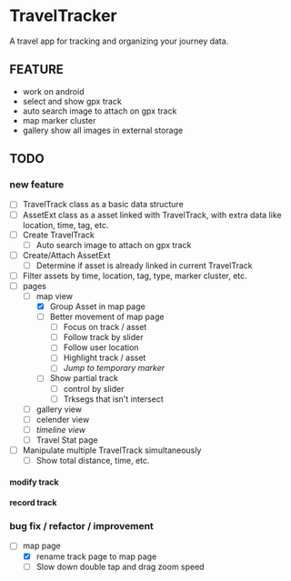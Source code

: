 # TravelTracker

A travel app for tracking and organizing your journey data.

## FEATURE

- work on android
- select and show gpx track
- auto search image to attach on gpx track
- map marker cluster
- gallery show all images in external storage

## TODO

### new feature

- [ ] TravelTrack class as a basic data structure
- [ ] AssetExt class as a asset linked with TravelTrack, with extra data like location, time, tag, etc.
- [ ] Create TravelTrack
  - [ ] Auto search image to attach on gpx track
- [ ] Create/Attach AssetExt
  - [ ] Determine if asset is already linked in current TravelTrack
- [ ] Filter assets by time, location, tag, type, marker cluster, etc.
- [ ] pages
  - [ ] map view
    - [x] Group Asset in map page
    - [ ] Better movement of map page
      - [ ] Focus on track / asset
      - [ ] Follow track by slider
      - [ ] Follow user location
      - [ ] Highlight track / asset
      - [ ] _Jump to temporary marker_
    - [ ] Show partial track
      - [ ] control by slider
      - [ ] Trksegs that isn't intersect
  - [ ] gallery view
  - [ ] celender view
  - [ ] _timeline view_
  - [ ] Travel Stat page
- [ ] Manipulate multiple TravelTrack simultaneously
  - [ ] Show total distance, time, etc.

#### modify track

#### record track

### bug fix / refactor / improvement

- [ ] map page
  - [x] rename track page to map page
  - [ ] Slow down double tap and drag zoom speed
